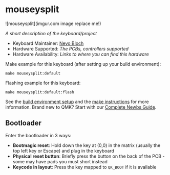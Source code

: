 # mouseysplit

![mouseysplit](imgur.com image replace me!)

*A short description of the keyboard/project*

* Keyboard Maintainer: [Nevo Bloch](https://github.com/mouseylicense)
* Hardware Supported: *The PCBs, controllers supported*
* Hardware Availability: *Links to where you can find this hardware*

Make example for this keyboard (after setting up your build environment):

    make mouseysplit:default

Flashing example for this keyboard:

    make mouseysplit:default:flash

See the [build environment setup](https://docs.qmk.fm/#/getting_started_build_tools) and the [make instructions](https://docs.qmk.fm/#/getting_started_make_guide) for more information. Brand new to QMK? Start with our [Complete Newbs Guide](https://docs.qmk.fm/#/newbs).

## Bootloader

Enter the bootloader in 3 ways:

* **Bootmagic reset**: Hold down the key at (0,0) in the matrix (usually the top left key or Escape) and plug in the keyboard
* **Physical reset button**: Briefly press the button on the back of the PCB - some may have pads you must short instead
* **Keycode in layout**: Press the key mapped to `QK_BOOT` if it is available
